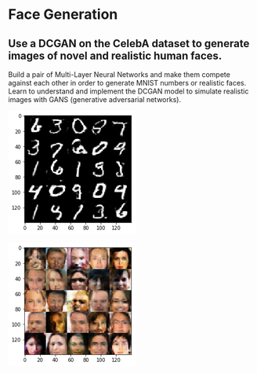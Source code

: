 # Face Generation
## Use a DCGAN on the CelebA dataset to generate images of novel and realistic human faces.

Build a pair of Multi-Layer Neural Networks and make them compete against each other in order to generate MNIST numbers or realistic faces.
Learn to understand and implement the DCGAN model to simulate realistic images with GANS (generative adversarial networks).

![png](./images/MNIST.png)

![png](./images/GAN_faces_final.png)